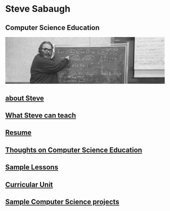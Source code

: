 # Steve Sabaugh
## Computer Science Education
![](/assets/banner.jpeg)

## [about Steve](pages/about.md)
## [What Steve can teach](https://github.com/SAYbaw/Portfolio/blob/main/classes.md)
## [Resume](assets/resume.pdf)
## [Thoughts on Computer Science Education](pages/thoughts.md)
## [Sample Lessons](pages/lessons.md)
## [Curricular Unit](https://github.com/hunter-teacher-cert/unit_plan-stevesolo)
## [Sample Computer Science projects](pages/projects.md)


